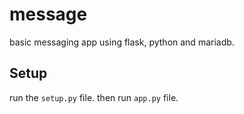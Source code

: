 # message
basic messaging app using flask, python and mariadb.
## Setup
run the `setup.py` file. then run `app.py` file.
